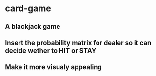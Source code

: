# card-game

## A blackjack game

## Insert the probability matrix for dealer so it can decide wether to HIT or STAY

## Make it more visualy appealing
